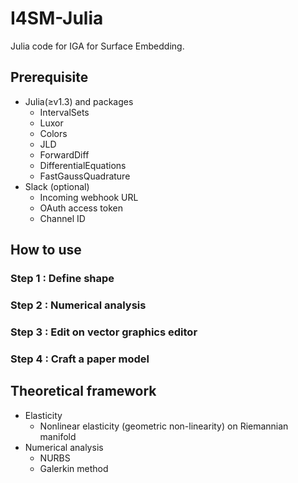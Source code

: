 # I4SM-Julia
Julia code for IGA for Surface Embedding.

## Prerequisite
* Julia(≥v1.3) and packages
    * IntervalSets
    * Luxor
    * Colors
    * JLD
    * ForwardDiff
    * DifferentialEquations
    * FastGaussQuadrature
* Slack (optional)
    * Incoming webhook URL
    * OAuth access token
    * Channel ID

## How to use
### Step 1 : Define shape


### Step 2 : Numerical analysis


### Step 3 : Edit on vector graphics editor


### Step 4 : Craft a paper model


## Theoretical framework

* Elasticity
    * Nonlinear elasticity (geometric non-linearity) on Riemannian manifold
* Numerical analysis
    * NURBS
    * Galerkin method
